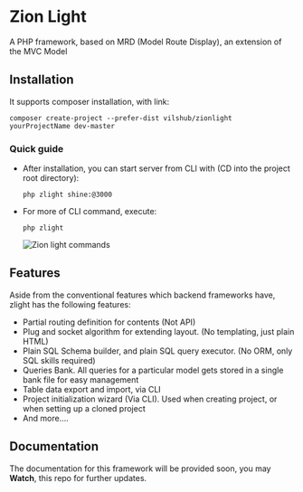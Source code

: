# Zion Light
A PHP framework, based on MRD (Model Route Display), an extension of the MVC Model


## Installation
It supports composer installation, with link:
```
composer create-project --prefer-dist vilshub/zionlight yourProjectName dev-master
```

### Quick guide
- After installation, you can start server from CLI with (CD into the project root directory):
  
  ```
  php zlight shine:@3000
  ```
- For more of CLI command, execute:
  
  ```
  php zlight
  ```

  ![Zion light commands](https://i.imgur.com/2dJxkmB.png)

## Features ##
Aside from the conventional features which backend frameworks have, zlight has the following features:

- Partial routing definition for contents (Not API)
- Plug and socket algorithm for extending layout. (No templating, just plain HTML)
- Plain SQL Schema builder, and plain SQL query executor. (No ORM, only SQL skills required)
- Queries Bank. All queries for a particular model gets stored in a single bank file for easy management
- Table data export and import, via CLI
- Project initialization wizard (Via CLI). Used when creating project, or when setting up a cloned project
- And more....

## Documentation ##

The documentation for this framework will be provided soon, you may **Watch**, this repo for further updates.

